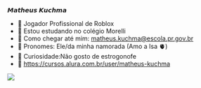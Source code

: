  𝙈𝙖𝙩𝙝𝙚𝙪𝙨 𝙆𝙪𝙘𝙝𝙢𝙖

- 👾 Jogador Profissional de Roblox
- 🤮 Estou estudando no colégio Morelli
- 💩 Como chegar até mim: matheus.kuchma@escola.pr.gov.br
- 🥶 Pronomes: Ele/da minha namorada (Amo a Isa 🫀)
- 🧸 Curiosidade:Não gosto de estrogonofe
- 🔮 https://cursos.alura.com.br/user/matheus-kuchma


![](https://media.tenor.com/6S88HO5ImR8AAAAj/troll-face.gif)
